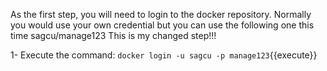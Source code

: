 As the first step, you will need to login to the docker repository.  Normally you would use your own credential but you can use the following one this time  sagcu/manage123  This is my changed step!!!

1- Execute the command: `docker login -u sagcu -p manage123`{{execute}}
